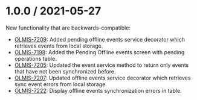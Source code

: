 1.0.0 / 2021-05-27
==================

New functionality that are backwards-compatible:
* [OLMIS-7209](https://openlmis.atlassian.net/browse/OLMIS-7209): Added pending offline events service decorator which retrieves events from local storage.
* [OLMIS-7198](https://openlmis.atlassian.net/browse/OLMIS-7198): Added the Pending Offline events screen with pending operations table.
* [OLMIS-7205](https://openlmis.atlassian.net/browse/OLMIS-7205): Updated the event service method to return only events that have not been synchronized before.
* [OLMIS-7207](https://openlmis.atlassian.net/browse/OLMIS-7207): Updated offline events service decorator which retrieves sync event errors from local storage.
* [OLMIS-7222](https://openlmis.atlassian.net/browse/OLMIS-7222): Display offline events synchronization errors in table.
